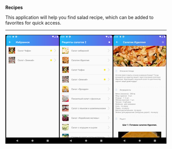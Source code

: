 **Recipes**

This application will help you find salad recipe, which can be added to favorites for quick access.
***

![alt text](https://github.com/iddqdpwn/recipes/blob/master/recipes.png)